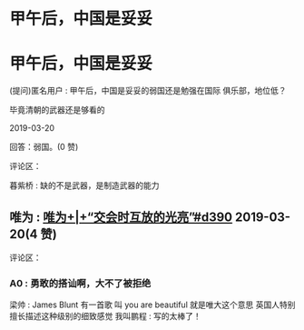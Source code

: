 # 甲午后，中国是妥妥

# 甲午后，中国是妥妥

(提问)匿名用户 : 甲午后，中国是妥妥的弱国还是勉强在国际 俱乐部，地位低？

毕竟清朝的武器还是够看的

2019-03-20

回答：弱国。(0 赞)

评论区：

暮紫桥 : 缺的不是武器，是制造武器的能力

## 唯为 : [唯为](https://mp.weixin.qq.com/s/lqi_vlGcf496P-1T92dt9Q)[+|+“](https://mp.weixin.qq.com/s/lqi_vlGcf496P-1T92dt9Q)[交会时互放的光亮](https://mp.weixin.qq.com/s/lqi_vlGcf496P-1T92dt9Q)[”#d390](https://mp.weixin.qq.com/s/lqi_vlGcf496P-1T92dt9Q) 2019-03-20(4 赞)

评论区：

### A0 : 勇敢的搭讪啊，大不了被拒绝

梁帅 : James Blunt 有一首歌 叫 you are beautiful 就是唯大这个意思 英国人特别擅长描述这种级别的细致感觉 我叫鹏程 : 写的太棒了！